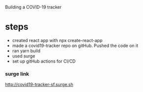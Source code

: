Building a COVID-19 tracker

# steps 
* created react app with npx create-react-app
* made a covid19-tracker repo on gitHub. Pushed the code on it
* ran yarn build
* used surge 
* set up gitHub actions for CI/CD

### surge link
http://covid19-tracker-sf.surge.sh
